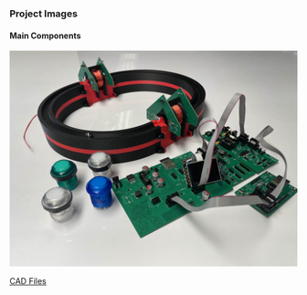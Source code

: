 
### Project Images

#### Main Components 
<img src="https://github.com/ASU-EGR314-2025-S-310/ASU-EGR314-2025-S-310.github.io/blob/main/assets/Semi_Final_Project_Image.jpg?raw=true">


[CAD Files](https://github.com/ASU-EGR314-2025-S-310/ASU-EGR314-2025-S-310.github.io/tree/main/assets/CAD%20Files)
